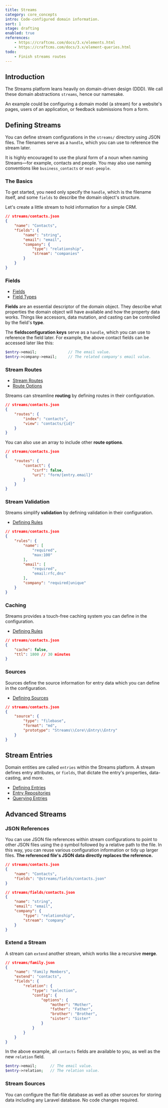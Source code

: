 ```yaml
---
title: Streams
category: core_concepts
intro: Code-configured domain information.
sort: 1
stage: drafting
enabled: true
references:
    - https://craftcms.com/docs/3.x/elements.html
    - https://craftcms.com/docs/3.x/element-queries.html
todo:
    - Finish streams routes
---
```



## Introduction

The Streams platform leans heavily on domain-driven design (DDD). We call these domain abstractions `streams`, hence our namesake.

An example could be configuring a domain model (a stream) for a website's pages, users of an application, or feedback submissions from a form.

## Defining Streams

You can define stream configurations in the `streams/` directory using JSON files. The filenames serve as a `handle`, which you can use to reference the stream later.

It is highly encouraged to use the plural form of a noun when naming Streams—for example, contacts and people. You may also use naming conventions like `business_contacts` or `neat-people`.

### The Basics

To get started, you need only specify the `handle`, which is the filename itself, and some `fields` to describe the domain object's structure.

Let's create a little stream to hold information for a simple CRM.

```json
// streams/contacts.json
{
    "name": "Contacts",
    "fields": {
        "name": "string",
        "email": "email",
        "company": {
            "type": "relationship",
            "stream": "companies"
        }
    }
}
```

### Fields

- [Fields](fields)
- [Field Types](fields#field-types)

**Fields** are an essential descriptor of the domain object. They describe what properties the domain object will have available and how the property data works. Things like accessors, data mutation, and casting can be controlled by the field's **type**.

The **fieldsconfiguration keys** serve as a `handle`, which you can use to reference the field later. For example, the above contact fields can be accessed later like this:

```php
$entry->email;              // The email value.
$entry->company->email;     // The related company's email value.
```

### Stream Routes

- [Stream Routes](routing#stream-routes)
- [Route Options](routing#route-optionss)

Streams can streamline **routing** by defining routes in their configuration.

```json
// streams/contacts.json
{
    "routes": {
        "index": "contacts",
        "view": "contacts/{id}"
    }
}
```

You can also use an array to include other **route options**.

```json
// streams/contacts.json
{
    "routes": {
        "contact": {
            "csrf": false,
            "uri": "form/{entry.email}"
        }
    }
}
```

### Stream Validation

Streams simplify **validation** by defining validation in their configuration.

- [Defining Rules](validation#rule-configuration)

```json
// streams/contacts.json
{
    "rules": {
        "name": [
            "required",
            "max:100"
        ],
        "email": [
            "required",
            "email:rfc,dns"
        ],
        "company": "required|unique"
    }
}
```

### Caching

Streams provides a touch-free caching system you can define in the configuration.

- [Defining Rules](validation#rule-configuration)

```json
// streams/contacts.json
{
    "cache": false,
    "ttl": 1800 // 30 minutes
}
```

### Sources

Sources define the source information for entry data which you can define in the configuration.

- [Defining Sources](sources#defining-sources)

```json
// streams/contacts.json
{
    "source": {
        "type": "filebase",
        "format": "md",
        "prototype": "Streams\\Core\\Entry\\Entry"
    }
}
```

## Stream Entries

Domain entities are called `entries` within the Streams platform. A stream defines entry attributes, or `fields`, that dictate the entry's properties, data-casting, and more.

- [Defining Entries](entries#defining-entries)
- [Entry Repositories](repositories)
- [Querying Entries](querying)

## Advanced Streams
### JSON References

You can use JSON file references within stream configurations to point to other JSON files using the `@` symbol followed by a relative path to the file. In this way, you can reuse various configuration information or tidy up larger files. **The referenced file's JSON data directly replaces the reference.**

```json
// streams/contacts.json
{
    "name": "Contacts",
    "fields": "@streams/fields/contacts.json"
}
```

```json
// streams/fields/contacts.json
{
    "name": "string",
    "email": "email",
    "company": {
        "type": "relationship",
        "stream": "company"
    }
}
```

### Extend a Stream

A stream can `extend` another stream, which works like a recursive **merge**.

```json
// streams/family.json
{
    "name": "Family Members",
    "extend": "contacts",
    "fields": {
        "relation": {
            "type": "selection",
            "config": {
                "options": {
                    "mother": "Mother",
                    "father": "Father",
                    "brother": "Brother",
                    "sister": "Sister"
                }
            }
        }
    }
}
```

In the above example, all `contacts` fields are available to you, as well as the new `relation` field.

```php
$entry->email;      // The email value.
$entry->relation;   // The relation value.
```

### Stream Sources

You can configure the flat-file database as well as other sources for storing data including any Laravel database. No code changes required.
